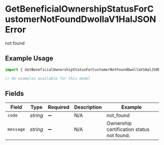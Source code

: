 # GetBeneficialOwnershipStatusForCustomerNotFoundDwollaV1HalJSONError

not found

## Example Usage

```typescript
import { GetBeneficialOwnershipStatusForCustomerNotFoundDwollaV1HalJSONError } from "dwolla/models/errors";

// No examples available for this model
```

## Fields

| Field                                     | Type                                      | Required                                  | Description                               | Example                                   |
| ----------------------------------------- | ----------------------------------------- | ----------------------------------------- | ----------------------------------------- | ----------------------------------------- |
| `code`                                    | *string*                                  | :heavy_minus_sign:                        | N/A                                       | not_found                                 |
| `message`                                 | *string*                                  | :heavy_minus_sign:                        | N/A                                       | Ownership certification status not found. |